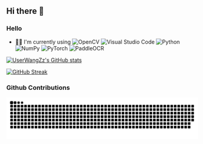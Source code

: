 ## Hi there 👋

### Hello

- 👨‍💻 I'm currently using ![OpenCV](https://img.shields.io/badge/opencv-%23white.svg?style=flat-square&logo=opencv&logoColor=white)
![Visual Studio Code](https://img.shields.io/badge/Visual%20Studio%20Code-0078d7.svg?style=flat-square&logo=visual-studio-code&logoColor=white)
![Python](https://img.shields.io/badge/python-3670A0?style=flat-square&logo=python&logoColor=ffdd54)
![NumPy](https://img.shields.io/badge/numpy-%23013243.svg?style=flat-square&logo=numpy&logoColor=white)
![PyTorch](https://img.shields.io/badge/PyTorch-%23EE4C2C.svg?style=flat-square&logo=PyTorch&logoColor=white)
![PaddleOCR](https://img.shields.io/badge/PaddleOCR-3670A0)


[![UserWangZz's GitHub stats](https://github-readme-stats-greatv.vercel.app/api?username=UserWangZz&show_icons=true&theme=cobalt)](https://github.com/UserWangZz)

[![GitHub Streak](https://github-readme-streak-stats.herokuapp.com/?user=UserWangZz&theme=gotham)](https://git.io/streak-stats)


### Github Contributions

![](https://raw.githubusercontent.com/UserWangZz/UserWangZz/output/github-contribution-grid-snake.svg)

<!--
**UserWangZz/UserWangZz** is a ✨ _special_ ✨ repository because its `README.md` (this file) appears on your GitHub profile.

Here are some ideas to get you started:

- 🔭 I’m currently working on ...
- 🌱 I’m currently learning ...
- 👯 I’m looking to collaborate on ...
- 🤔 I’m looking for help with ...
- 💬 Ask me about ...
- 📫 How to reach me: ...
- 😄 Pronouns: ...
- ⚡ Fun fact: ...
-->
